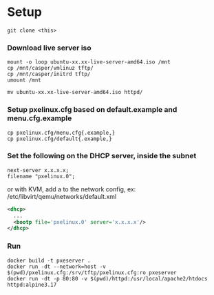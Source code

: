 # Setup

```commandline
git clone <this>
```

### Download live server iso
```commandline
mount -o loop ubuntu-xx.xx-live-server-amd64.iso /mnt
cp /mnt/casper/vmlinuz tftp/
cp /mnt/casper/initrd tftp/
umount /mnt

mv ubuntu-xx.xx-live-server-amd64.iso httpd/
```

### Setup pxelinux.cfg based on default.example and menu.cfg.example
```commandline
cp pxelinux.cfg/menu.cfg{.example,}
cp pxelinux.cfg/default{.example,}
```

### Set the following on the DHCP server, inside the subnet
```
next-server x.x.x.x;  
filename "pxelinux.0"; 
``` 
or with KVM, add a <bootp> to the network config, ex: /etc/libvirt/qemu/networks/default.xml  
```xml
<dhcp>
  ...
  <bootp file='pxelinux.0' server='x.x.x.x'/>
</dhcp>
```
### Run
```commandline
docker build -t pxeserver .
docker run -dt --network=host -v $(pwd)/pxelinux.cfg:/srv/tftp/pxelinux.cfg:ro pxeserver
docker run -dt -p 80:80 -v $(pwd)/httpd:/usr/local/apache2/htdocs httpd:alpine3.17
```
